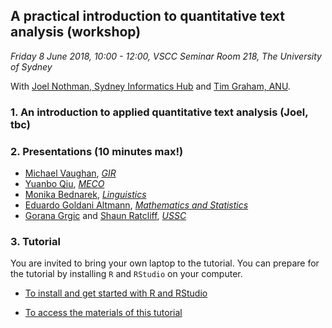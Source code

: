 ## A practical introduction to quantitative text analysis (workshop)

*Friday 8 June 2018, 10:00 - 12:00, VSCC Seminar Room 218, The University of Sydney*

With [Joel Nothman, Sydney Informatics Hub](https://informatics.sydney.edu.au/people/) and [Tim Graham, ANU](https://researchers.anu.edu.au/researchers/graham-tj).

### 1. An introduction to applied quantitative text analysis (Joel, tbc)

### 2. Presentations (10 minutes max!)

* [Michael Vaughan](http://sydney.edu.au/arts/staff/profiles/michael.vaughan.546.php), *[GIR](http://sydney.edu.au/arts/government_international_relations/)*
* [Yuanbo Qiu](http://sydney.edu.au/arts/staff/profiles/yuanbo.qiu.702.php), *[MECO](http://sydney.edu.au/arts/media_communications/)*
* [Monika Bednarek](http://sydney.edu.au/arts/linguistics/staff/profiles/monika.bednarek.php), *[Linguistics](http://sydney.edu.au/arts/linguistics/)*
* [Eduardo Goldani Altmann](http://www.maths.usyd.edu.au/u/ega/), *[Mathematics and Statistics](http://www.maths.usyd.edu.au/)*
* [Gorana Grgic](https://www.ussc.edu.au/people/gorana-grgic) and [Shaun Ratcliff](https://www.ussc.edu.au/people/shaun-ratcliff), *[USSC](https://www.ussc.edu.au/)*

### 3. Tutorial

You are invited to bring your own laptop to the tutorial. You can prepare for the tutorial by installing `R` and `RStudio` on your computer.

* [To install and get started with R and RStudio](https://fraba.github.io/digital_media_methods_sydney/ws00/ws00.html)

* [To access the materials of this tutorial](https://github.com/Digital-Methods-Sydney/ws-201806/tree/master/nlp_tutorial)
